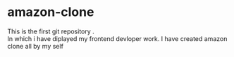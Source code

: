 # amazon-clone
This is the first git repository .
<br>
In which i have diplayed my frontend devloper work. I have created amazon clone all by my self
